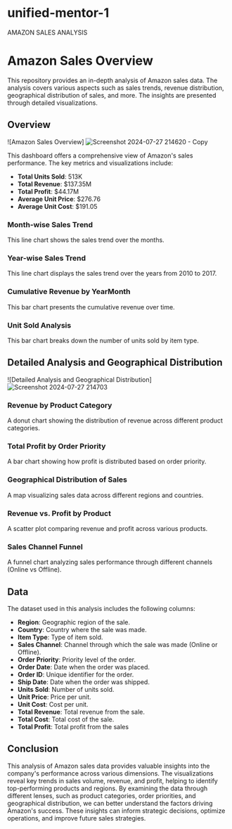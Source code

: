 # unified-mentor-1
AMAZON SALES ANALYSIS

# Amazon Sales Overview

This repository provides an in-depth analysis of Amazon sales data. The analysis covers various aspects such as sales trends, revenue distribution, geographical distribution of sales, and more. The insights are presented through detailed visualizations.

## Overview

![Amazon Sales Overview]
![Screenshot 2024-07-27 214620 - Copy](https://github.com/user-attachments/assets/682f450b-f765-47ec-9c69-866c30f702a0)












This dashboard offers a comprehensive view of Amazon's sales performance. The key metrics and visualizations include:

- **Total Units Sold**: 513K
- **Total Revenue**: $137.35M
- **Total Profit**: $44.17M
- **Average Unit Price**: $276.76
- **Average Unit Cost**: $191.05

### Month-wise Sales Trend

This line chart shows the sales trend over the months.

### Year-wise Sales Trend

This line chart displays the sales trend over the years from 2010 to 2017.

### Cumulative Revenue by YearMonth

This bar chart presents the cumulative revenue over time.

### Unit Sold Analysis

This bar chart breaks down the number of units sold by item type.

## Detailed Analysis and Geographical Distribution

![Detailed Analysis and Geographical Distribution]
![Screenshot 2024-07-27 214703](https://github.com/user-attachments/assets/06b45589-0ee8-43c0-b2a4-ca2d093856ed)

### Revenue by Product Category

A donut chart showing the distribution of revenue across different product categories.

### Total Profit by Order Priority

A bar chart showing how profit is distributed based on order priority.

### Geographical Distribution of Sales

A map visualizing sales data across different regions and countries.

### Revenue vs. Profit by Product

A scatter plot comparing revenue and profit across various products.

### Sales Channel Funnel

A funnel chart analyzing sales performance through different channels (Online vs Offline).

## Data

The dataset used in this analysis includes the following columns:

- **Region**: Geographic region of the sale.
- **Country**: Country where the sale was made.
- **Item Type**: Type of item sold.
- **Sales Channel**: Channel through which the sale was made (Online or Offline).
- **Order Priority**: Priority level of the order.
- **Order Date**: Date when the order was placed.
- **Order ID**: Unique identifier for the order.
- **Ship Date**: Date when the order was shipped.
- **Units Sold**: Number of units sold.
- **Unit Price**: Price per unit.
- **Unit Cost**: Cost per unit.
- **Total Revenue**: Total revenue from the sale.
- **Total Cost**: Total cost of the sale.
- **Total Profit**: Total profit from the sales

## Conclusion

This analysis of Amazon sales data provides valuable insights into the company's performance across various dimensions. The visualizations reveal key trends in sales volume, revenue, and profit, helping to identify top-performing products and regions. By examining the data through different lenses, such as product categories, order priorities, and geographical distribution, we can better understand the factors driving Amazon's success. These insights can inform strategic decisions, optimize operations, and improve future sales strategies.
